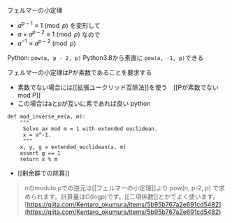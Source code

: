 
フェルマーの小定理
- $a^{p-1}\equiv 1{\pmod {p}}$
を変形して
- $a \times a^{p-2}\equiv 1{\pmod {p}}$
なので
- $a^{-1} \equiv a^{p-2} {\pmod {p}}$

Python: `pow(a, p - 2, p)`
Python3.8から素直に `pow(a, -1, p)`できる

フェルマーの小定理はPが素数であることを要求する
- 素数でない場合には[[拡張ユークリッド互除法]]を使う　[[Pが素数でないmod P]]
- この場合はaとpが互いに素であれば良い
python

```
def mod_inverse_ee(a, m):
    """
     Solve ax mod m = 1 with extended euclidean.
     x = a^-1.
     """
    x, y, g = extended_euclidean(a, m)
    assert g == 1
    return x % m
```

- [[剰余群での除算]]


> nのmodulo pでの逆元は[[フェルマーの小定理]]より
>  pow(n, p-2, p)
>  で求められます。計算量はO(logp)です。[[二項係数]]とかでよく使います。
[https://qiita.com/Kentaro_okumura/items/5b95b767a2e691cd5482](https://qiita.com/Kentaro_okumura/items/5b95b767a2e691cd5482)
